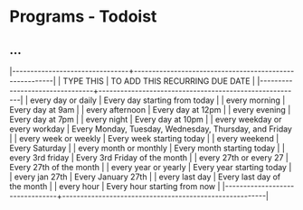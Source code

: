# Programs - Todoist

## ...

|--------------------------------+--------------------------------------------------------|
| TYPE THIS                      | TO ADD THIS RECURRING DUE DATE                         |
|--------------------------------+--------------------------------------------------------|
| every day or daily             | Every day starting from today                          |
| every morning                  | Every day at 9am                                       |
| every afternoon                | Every day at 12pm                                      |
| every evening                  | Every day at 7pm                                       |
| every night                    | Every day at 10pm                                      |
| every weekday or every workday | Every Monday, Tuesday, Wednesday, Thursday, and Friday |
| every week or weekly           | Every week starting today                              |
| every weekend                  | Every Saturday                                         |
| every month or monthly         | Every month starting today                             |
| every 3rd friday               | Every 3rd Friday of the month                          |
| every 27th or every 27         | Every 27th of the month                                |
| every year or yearly           | Every year starting today                              |
| every jan 27th                 | Every January 27th                                     |
| every last day                 | Every last day of the month                            |
| every hour                     | Every hour starting from now                           |
|--------------------------------+--------------------------------------------------------|
